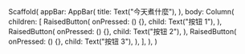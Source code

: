 Scaffold(
appBar: AppBar(
title: Text("今天煮什麼"),
),
body: Column(
children: [
RaisedButton(
onPressed: () {},
child: Text("按钮 1"),
),
RaisedButton(
onPressed: () {},
child: Text("按钮 2"),
),
RaisedButton(
onPressed: () {},
child: Text("按钮 3"),
),
],
),
)
